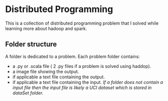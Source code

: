 # Distributed Programming

This is a collection of distributed programming problem that I solved while learning more about hadoop and spark.

## Folder structure
A folder is dedicated to a problem. Each problem folder contains:
- a .py or .scala file ( 2 .py files if a problem is solved using haddop).  
- a image file showing the output.
- if applicable a text file containing the output. 
- if applicable a text file containing the input. *If a folder does not contain a input file then the input file is likely a UCI dataset which is stored in dataSet folder.*
